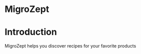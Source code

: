 MigroZept
=======

<h1>Introduction</h1>

MigroZept helps you discover recipes for your favorite products
